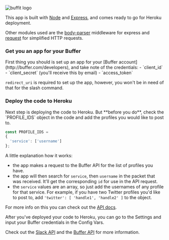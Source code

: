![buffit logo](https://dl.dropboxusercontent.com/u/9299425/BUFFIT.png)

This app is built with [Node](http://nodejs.org) and [Express](http://expressjs.com), and comes ready to go for Heroku deployment. 

Other modules used are the [body-parser](https://github.com/expressjs/body-parser) middleware for express and [request](https://github.com/request/request) for simplified HTTP requests.

<h3>Get you an app for your Buffer</h3>
First thing you should is set up an app for your [Buffer account](http://buffer.com/developers), and take note of the credentials: 
 - `client_id`
 - `client_secret` (you'll receive this by email)
 - `access_token`
 
`redirect_uri` is required to set up the app, however, you won't be in need of that for the slash command.

<h3>Deploy the code to Heroku</h3>
Next step is deploying the code to Heroku. But **before you do**, check the `PROFILE_IDS` object in the code and add the profiles you would like to post to. 

```javascript
const PROFILE_IDS =
{
  'service': ['username']
};
```
A little explanation how it works:
 - the app makes a request to the Buffer API for the list of profiles you have.
 - the app will then search for `service`, then `username` in the packet that was received.  It'll get the corresponding `id` for use in the API request. 
 - the `service` values are an array, so just add the usernames of any profile for that service. For example, if you have two Twitter profiles you'd like to post to, add `'twitter': [ 'handle1', 'handle2' ]` to the object.

For more info on this you can check out the [API docs](http://buffer.com/developers/api).

After you've deployed your code to Heroku, you can go to the Settings and input your Buffer credentials in the Config Vars.

Check out the [Slack API](http://api.slack.com) and the [Buffer API](http://buffer.com/developers/api) for more information.
